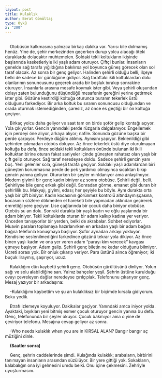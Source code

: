 ```yaml
---
layout: post
title: Kulaklık
author: Berat Gönültaş
type: Öykü
x: "200"
---
```

<br/>
&nbsp;&nbsp;&nbsp;&nbsp;Otobüsün kalkmasına yalnızca birkaç dakika var. Yarısı bile dolmamış henüz. Yine de, şehir merkezinden geçerken durup yolcu alacağı öteki duraklarda dolacaktır muhtemelen. Soldaki tekli koltukların ikisinde başlarında kasketleriyle iki yaşlı adam oturuyor. Çiftçi bunlar. İnsanların genelde sağ tarafa yığıldığına bakılırsa yol boyunca güneş görecek olan sol taraf olacak. Az sonra bir genç geliyor. Halinden şehirli olduğu belli, ilçeye belki de sadece bir günlüğüne gidiyor. Sağ taraftaki ikili koltuklardan dolu olanlarının sonuncusunu geçerek arada bir boşluk bırakıp sonrakine oturuyor. İnsanlarla arasına mesafe koymak ister gibi. Veya şehirli oluşundan dolayı zaten bulunduğunu düşündüğü mesafenin gereğini yerine getirmek ister gibi. Gözüne kestirdiği koltuğa oturunca buranın tekerlek üstü olduğunu farkediyor. Bir arka koltuk bu sıranın sonuncusu olduğundan ve orada oturmak istemediğinden, çaresiz, az önce es geçtiği bir ön koltuğa geçiyor.

&nbsp;&nbsp;&nbsp;&nbsp;Birkaç yolcu daha geliyor ve saat tam on birde şoför gelip kontağı açıyor. Yola çıkıyorlar. Gencin yanındaki perde rüzgarla dalgalanıyor. Engellemek için perdeyi öne alıyor, arkaya alıyor; nafile. Sonunda gözüne başka bir perde çarpıyor. Perdeye düğüm atılmış. Aynısını yapıyor. Beklenildiği gibi şehirden çıkmadan otobüs doluyor. Az önce tekerlek üstü diye oturulmayan koltuğa bu defa, önce soldaki tekli koltukların önünde bulunan iki ikili koltuktan birine oturan fakat saniyeler içinde güneşten rahatsız olan yaşlı bir çift gelip oturuyor. Sağ taraf neredeyse doldu. Sadece şehirli gencin yanı boş. Yeni gelenler sola, güneşli tarafa geçiyor. Soldaki yaşlı adamlardan biri güneşten korunmasına perde de pek yardımcı olmayınca sıcaktan bıkıp gencin yanına geliyor. Otururken bir şeyler mırıldanıyor ama anlaşılmıyor. Modern giyimli bir genç kadın biniyor az sonra otobüse. Şehirli değil, belli. Şehirliyse bile genç erkek gibi değil. Sonradan görme, emanet gibi duran bir şehirlilik bu. Makyajı, giyimi, edası; her şeyiyle bu böyle. Aynı durakta orta yaşlı bir çift biniyor. Kadın kocasının görünmez kontrolü altındaymışçasına, kocasının sözlere dökmeden el hareketi bile yapmadan aklından geçirerek emrettiği yere geçiyor. Lise çağlarında bir çocuk daha biniyor otobüse. Otobüs şu an dolu. Sonraki durakta bir yaşlı kadın ve oğlu yaşlarında bir adam biniyor. Tekli koltuklarda oturan bir adam kalkıp kadına yer veriyor. Önceden tanışıyorlar bir yerden, belki de akrabalar. Sohbet ediyorlar. Muavin paraları toplamaya hazırlanırken en arkadan yaşlı bir adam bağıra bağıra telefonla konuşmaya başlıyor. Şoför aynadan arkayı yokluyor. Kendisine seslenilmediğini farkedince gözünü tekrar yola dikiyor. Az önce binen yaşlı kadın ve ona yer veren adam “parayı kim verecek” kavgası etmeye başlıyor. Adam galip. Şehirli genç biletin ne kadar olduğunu bilmiyor. Ücreti sorası yok. Bir onluk çıkarıp veriyor. Para üstünü alınca öğreniyor; iki buçuk liraymış, şaşırıyor, ucuz.

&nbsp;&nbsp;&nbsp;&nbsp;Kulaklığını dün kaybetti şehirli genç. Otobüsün gürültüsünü dinliyor. Yolun sağı ve solu alabildiğine sarı. Yalnız bahçeler yeşil. Şehrin üstüne kurulduğu ovayı çevreleyen dağlar neredeyse çırılçıplak. Telefonunu çıkarıyor genç. Mesaj yazıyor bir arkadaşına:

&nbsp;&nbsp;&nbsp;&nbsp;-Kulaklığımı kaybettim ve şu an kulaklıksız bir biçimde kırsala gidiyorum. Boku yedik.

&nbsp;&nbsp;&nbsp;&nbsp;Etrafı izlemeye koyuluyor. Dakikalar geçiyor. Yanındaki amca iniyor yolda. Ayaktaki, bıyıkları yeni bitmiş esmer çocuk oturuyor gencin yanına bu defa. Genç, telefonunda bir şeyler okuyor. Çocuk bakmıyor ama o yine de çeviriyor telefonu. Mesajına cevap geliyor az sonra.

&nbsp;&nbsp;&nbsp;&nbsp;-Who needs kulaklık when you are in KIRSAL ALAN? Bangır bangır aç müziğini dinle.

&nbsp;&nbsp;&nbsp;&nbsp;**(Saatler sonra)**

&nbsp;&nbsp;&nbsp;&nbsp;Genç, şehrin caddelerinde şimdi. Kulağında kulaklık; arabaların, birbirini tanımayan insanların arasından süzülüyor. Bir yere gittiği yok. Sokakların, kalabalığın ona iyi gelmesini umdu belki. Onu içine çekmesini. Zehriyle uyuşturmasını.
